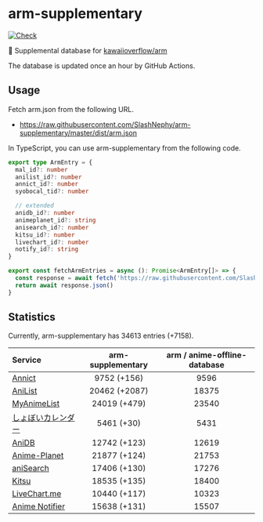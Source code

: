 # arm-supplementary

[![Check](https://github.com/SlashNephy/arm-supplementary/actions/workflows/check-node.yml/badge.svg)](https://github.com/SlashNephy/arm-supplementary/actions/workflows/check-node.yml)

💊 Supplemental database for [kawaiioverflow/arm](https://github.com/kawaiioverflow/arm)

The database is updated once an hour by GitHub Actions.

## Usage

Fetch arm.json from the following URL.

- https://raw.githubusercontent.com/SlashNephy/arm-supplementary/master/dist/arm.json

In TypeScript, you can use arm-supplementary from the following code.

```TypeScript
export type ArmEntry = {
  mal_id?: number
  anilist_id?: number
  annict_id?: number
  syobocal_tid?: number

  // extended
  anidb_id?: number
  animeplanet_id?: string
  anisearch_id?: number
  kitsu_id?: number
  livechart_id?: number
  notify_id?: string
}

export const fetchArmEntries = async (): Promise<ArmEntry[]> => {
  const response = await fetch('https://raw.githubusercontent.com/SlashNephy/arm-supplementary/master/dist/arm.json')
  return await response.json()
}
```

## Statistics

Currently, arm-supplementary has 34613 entries (+7158).

| Service                                     | arm-supplementary | arm / anime-offline-database |
| :------------------------------------------ | :---------------: | :--------------------------: |
| [Annict](https://annict.com)                |    9752 (+156)    |             9596             |
| [AniList](https://anilist.co)               |   20462 (+2087)   |            18375             |
| [MyAnimeList](https://myanimelist.net)      |   24019 (+479)    |            23540             |
| [しょぼいカレンダー](https://cal.syoboi.jp) |    5461 (+30)     |             5431             |
| [AniDB](https://anidb.net)                  |   12742 (+123)    |            12619             |
| [Anime-Planet](https://anime-planet.com)    |   21877 (+124)    |            21753             |
| [aniSearch](https://anisearch.com)          |   17406 (+130)    |            17276             |
| [Kitsu](https://kitsu.io)                   |   18535 (+135)    |            18400             |
| [LiveChart.me](https://livechart.me)        |   10440 (+117)    |            10323             |
| [Anime Notifier](https://notify.moe)        |   15638 (+131)    |            15507             |
